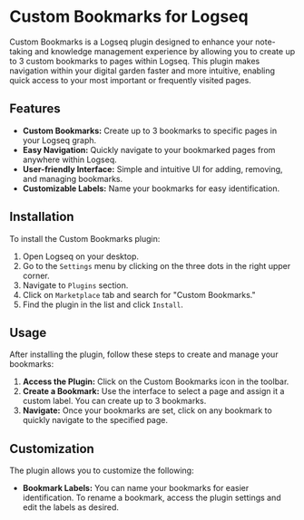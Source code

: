 # Custom Bookmarks for Logseq

Custom Bookmarks is a Logseq plugin designed to enhance your note-taking and knowledge management experience by allowing you to create up to 3 custom bookmarks to pages within Logseq. This plugin makes navigation within your digital garden faster and more intuitive, enabling quick access to your most important or frequently visited pages.

## Features

- **Custom Bookmarks:** Create up to 3 bookmarks to specific pages in your Logseq graph.
- **Easy Navigation:** Quickly navigate to your bookmarked pages from anywhere within Logseq.
- **User-friendly Interface:** Simple and intuitive UI for adding, removing, and managing bookmarks.
- **Customizable Labels:** Name your bookmarks for easy identification.

## Installation

To install the Custom Bookmarks plugin:

1. Open Logseq on your desktop.
2. Go to the `Settings` menu by clicking on the three dots in the right upper corner.
3. Navigate to `Plugins` section.
4. Click on `Marketplace` tab and search for "Custom Bookmarks."
5. Find the plugin in the list and click `Install`.

## Usage

After installing the plugin, follow these steps to create and manage your bookmarks:

1. **Access the Plugin:** Click on the Custom Bookmarks icon in the toolbar.
2. **Create a Bookmark:** Use the interface to select a page and assign it a custom label. You can create up to 3 bookmarks.
3. **Navigate:** Once your bookmarks are set, click on any bookmark to quickly navigate to the specified page.

## Customization

The plugin allows you to customize the following:

- **Bookmark Labels:** You can name your bookmarks for easier identification. To rename a bookmark, access the plugin settings and edit the labels as desired.
